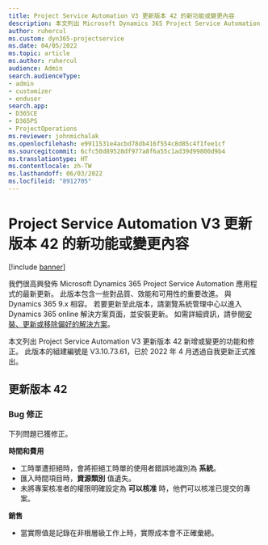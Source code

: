 ```yaml
---
title: Project Service Automation V3 更新版本 42 的新功能或變更內容
description: 本文列出 Microsoft Dynamics 365 Project Service Automation V3 更新版本 42 中提供的功能和修正。
author: ruhercul
ms.custom: dyn365-projectservice
ms.date: 04/05/2022
ms.topic: article
ms.author: ruhercul
audience: Admin
search.audienceType:
- admin
- customizer
- enduser
search.app:
- D365CE
- D365PS
- ProjectOperations
ms.reviewer: johnmichalak
ms.openlocfilehash: e9911531e4acbd78db416f554c8d85c4f1fee1cf
ms.sourcegitcommit: 6cfc50d89528df977a8f6a55c1ad39d99800d9b4
ms.translationtype: HT
ms.contentlocale: zh-TW
ms.lasthandoff: 06/03/2022
ms.locfileid: "8912705"
---
```

# <a name="whats-new-or-changed-in-project-service-automation-update-release-42-v3"></a>Project Service Automation V3 更新版本 42 的新功能或變更內容

[!include [banner](../includes/psa-now-project-operations.md)]

我們很高興發佈 Microsoft Dynamics 365 Project Service Automation 應用程式的最新更新。 此版本包含一些對品質、效能和可用性的重要改進。 與 Dynamics 365 9.x 相容。 若要更新至此版本，請瀏覽系統管理中心以進入 Dynamics 365 online 解決方案頁面，並安裝更新。 如需詳細資訊，請參閱[安裝、更新或移除偏好的解決方案](/power-platform/admin/install-remove-preferred-solution)。

本文列出 Project Service Automation V3 更新版本 42 新增或變更的功能和修正。 此版本的組建編號是 V3.10.73.61，已於 2022 年 4 月透過自我更新正式推出。

## <a name="update-release-42"></a>更新版本 42

### <a name="bug-fixes"></a>Bug 修正

下列問題已獲修正。

**時間和費用**

- 工時單遭拒絕時，會將拒絕工時單的使用者錯誤地識別為 **系統**。
- 匯入時間項目時，**資源類別** 值遺失。
- 未將專案核准者的權限明確設定為 **可以核准** 時，他們可以核准已提交的專案。

**銷售**

- 當實際值是記錄在非根層級工作上時，實際成本會不正確彙總。
